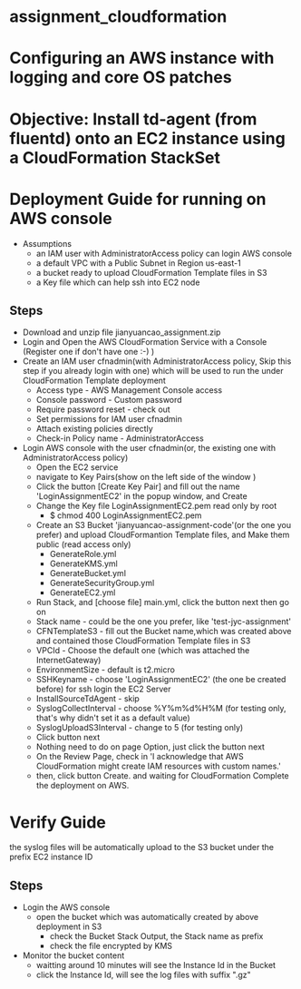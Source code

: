 # assignment_cloudformation
# Configuring an AWS instance with logging and core OS patches
# Objective: Install td‐agent (from fluentd) onto an EC2 instance using a CloudFormation StackSet

# Deployment Guide for running on AWS console
- Assumptions
  - an IAM user with AdministratorAccess policy can login AWS console
  - a default VPC with a Public Subnet in Region us-east-1
  - a bucket ready to upload CloudFormation Template files in S3
  - a Key file which can help ssh into EC2 node
  
## Steps
- Download and unzip file jianyuancao_assignment.zip
- Login and Open the AWS CloudFormation Service with a Console (Register one if don't have one :-) )
- Create an IAM user cfnadmin(with AdministratorAccess policy, Skip this step if you already login with one) which will be used to run the under CloudFormation Template deployment
  - Access type - AWS Management Console access
  - Console password - Custom password
  - Require password reset - check out
  - Set permissions for IAM user cfnadmin
  - Attach existing policies directly
  - Check-in Policy name - AdministratorAccess
- Login AWS console with the user cfnadmin(or, the existing one with AdministratorAccess policy)
  - Open the EC2 service
  - navigate to Key Pairs(show on the left side of the window )
  - Click the button [Create Key Pair] and fill out the name 'LoginAssignmentEC2' in the popup window, and Create
  - Change the Key file LoginAssignmentEC2.pem read only by root
    - $ chmod 400 LoginAssignmentEC2.pem
  - Create an S3 Bucket 'jianyuancao-assignment-code'(or the one you prefer) and upload CloudFormantion Template files, and Make them public (read access only)
    - GenerateRole.yml
    - GenerateKMS.yml
    - GenerateBucket.yml
    - GenerateSecurityGroup.yml
    - GenerateEC2.yml
  - Run Stack, and [choose file] main.yml, click the button next then go on 
  - Stack name - could be the one you prefer, like 'test-jyc-assignment'
  - CFNTemplateS3 - fill out the Bucket name,which was created above and contained those CloudFormation Template files in S3
  - VPCId - Choose the default one (which was attached the InternetGateway)
  - EnvironmentSize - default is t2.micro
  - SSHKeyname - choose 'LoginAssignmentEC2' (the one be created before) for ssh login the EC2 Server
  - InstallSourceTdAgent - skip
  - SyslogCollectInterval - choose %Y%m%d%H%M (for testing only, that's why didn't set it as a default value)
  - SyslogUploadS3Interval - change to 5 (for testing only)
  - Click button next 
  - Nothing need to do on page Option, just click the button next
  - On the Review Page, check in 'I acknowledge that AWS CloudFormation might create IAM resources with custom names.'
  - then, click button Create. and waiting for CloudFormation Complete the deployment on AWS.

# Verify Guide
the syslog files will be automatically upload to the S3 bucket under the prefix EC2 instance ID
## Steps
- Login the AWS console
  - open the bucket which was automatically created by above deployment in S3
    - check the Bucket Stack Output, the Stack name as prefix
    - check the file encrypted by KMS
- Monitor the bucket content
  - waitting around 10 minutes will see the Instance Id in the Bucket
  - click the Instance Id, will see the log files with suffix ".gz"
  


 

 
